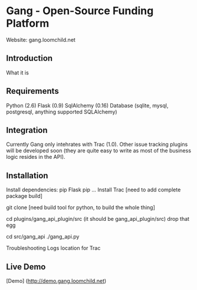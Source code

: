 Gang - Open-Source Funding Platform
===================================
Website:  gang.loomchild.net

Introduction
------------
What it is

Requirements
------------
Python (2.6)
Flask (0.9)
SqlAlchemy (0.16) 
Database (sqlite, mysql, postgresql, anything supported SQLAlchemy)

Integration
-----------
Currently Gang only intehrates with Trac (1.0). Other issue tracking plugins will be developed soon (they are quite easy to write as most of the business logic resides in the API).

Installation
------------
Install dependencies:
pip Flask
pip ...
Install Trac
[need to add complete package build]

git clone
[need build tool for python, to build the whole thing]

cd plugins/gang_api_plugin/src (it should be gang_api_plugin/src)
drop that egg

cd src/gang_api
./gang_api.py

Troubleshooting
Logs location for Trac

Live Demo
---------
[Demo] (http://demo.gang.loomchild.net)

